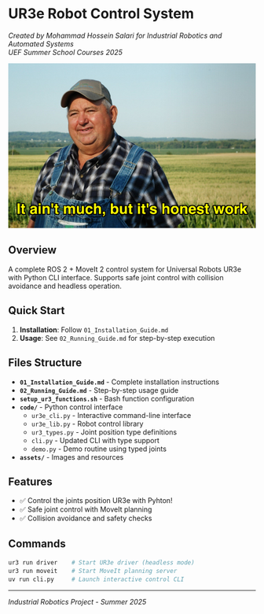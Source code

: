 # UR3e Robot Control System

*Created by Mohammad Hossein Salari for Industrial Robotics and Automated Systems*  
*UEF Summer School Courses 2025*

![It's not much, but it's honest work](assets/But_It's_Honest_Work.jpg)

## Overview

A complete ROS 2 + MoveIt 2 control system for Universal Robots UR3e with Python CLI interface. Supports safe joint control with collision avoidance and headless operation.

## Quick Start

1. **Installation**: Follow `01_Installation_Guide.md` 
2. **Usage**: See `02_Running_Guide.md` for step-by-step execution

## Files Structure

- **`01_Installation_Guide.md`** - Complete installation instructions
- **`02_Running_Guide.md`** - Step-by-step usage guide  
- **`setup_ur3_functions.sh`** - Bash function configuration
- **`code/`** - Python control interface
  - `ur3e_cli.py` - Interactive command-line interface
  - `ur3e_lib.py` - Robot control library
  - `ur3_types.py` - Joint position type definitions
  - `cli.py` - Updated CLI with type support
  - `demo.py` - Demo routine using typed joints
- **`assets/`** - Images and resources

## Features

- ✅ Control the joints position UR3e with Pyhton!
- ✅ Safe joint control with MoveIt planning
- ✅ Collision avoidance and safety checks


## Commands

```bash
ur3 run driver    # Start UR3e driver (headless mode)
ur3 run moveit    # Start MoveIt planning server
uv run cli.py     # Launch interactive control CLI
```

---
*Industrial Robotics Project - Summer 2025*
